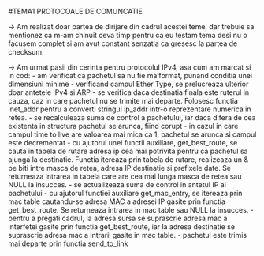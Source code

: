 #TEMA1 PROTOCOALE DE COMUNCATIE

-> Am realizat doar partea de dirijare din cadrul acestei teme, dar trebuie sa mentionez
ca m-am chinuit ceva timp pentru ca eu testam tema desi nu o facusem complet si am 
avut constant senzatia ca gresesc la partea de checksum.

-> Am urmat pasii din cerinta pentru protocolul IPv4, asa cum am marcat si in cod:
    - am verificat ca pachetul sa nu fie malformat, punand conditia unei dimensiuni
minime
    - verificand campul Ether Type, se prelucreaza ulterior doar antetele IPv4 si ARP
    - se verifica daca destinatia finala este ruterul in cauza, caz in care pachetul
nu se trimite mai departe. Folosesc functia inet_addr pentru a converti stringul 
ip_addr intr-o reprezentare numerica in retea.
    - se recalculeaza suma de control a pachetului, iar daca difera de cea existenta 
in structura pachetul se arunca, fiind corupt
    - in cazul in care campul time to live are valoarea mai mica ca 1, pachetul se 
arunca si campul este decrementat
    - cu ajutorul unei functii auxiliare, get_best_route, se cauta in tabela de rutare
adresa ip cea mai potrivita pentru ca pachetul sa ajunga la destinatie. Functia 
itereaza prin tabela de rutare, realizeaza un & pe biti intre masca de retea, adresa 
IP destinatie si prefixele date. Se returneaza intrarea in tabela care are cea mai
lunga masca de retea sau NULL la insucces.
    - se actualizeaza suma de control in antetul IP al pachetului
    - cu ajutorul functiei auxiliare get_mac_entry, se itereaza prin mac table 
cautandu-se adresa MAC a adresei IP gasite prin functia get_best_route. Se returneaza
intrarea in mac table sau NULL la insucces.
    - pentru a pregati cadrul, la adresa sursa se suprascrie adresa mac a interfetei
gasite prin functia get_best_route, iar la adresa destinatie se suprascrie adresa
mac a intrarii gasite in mac table. 
    - pachetul este trimis mai departe prin functia send_to_link